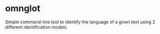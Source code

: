# omnglot
Simple command-line tool to identify the language of a given text using 2 different identification models.
